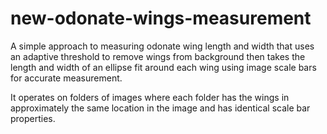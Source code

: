 # new-odonate-wings-measurement
 
A simple approach to measuring odonate wing length and width that uses an adaptive threshold to remove wings from background then takes the length and width of an ellipse fit around each wing using image scale bars for accurate measurement.

It operates on folders of images where each folder has the wings in approximately the same location in the image and has identical scale bar properties. 
